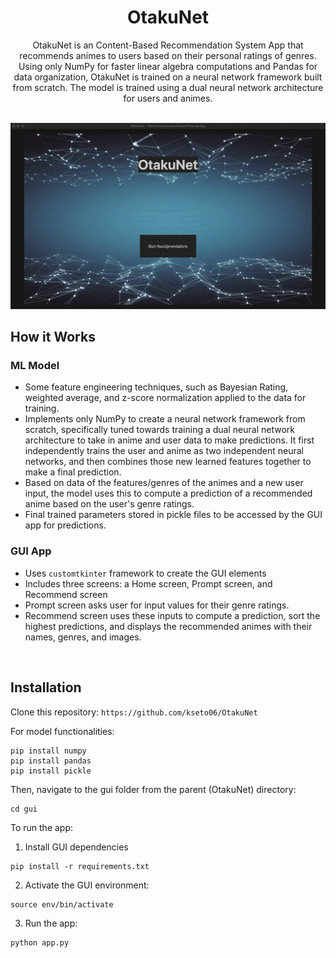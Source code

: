 <h1 align= "center">OtakuNet</h1>

<div align="center">
  OtakuNet is an Content-Based Recommendation System App that recommends animes to users based on their personal ratings of genres. 
  Using only NumPy for faster linear algebra computations and Pandas for data organization, OtakuNet is trained on a neural network framework built from scratch. The model is trained using a dual neural network architecture for users and animes.
</div>

<br>

![Demo](demo/recsys_demo.gif)

## How it Works
### ML Model
- Some feature engineering techniques, such as Bayesian Rating, weighted average, and z-score normalization applied to the data for training.
- Implements only NumPy to create a neural network framework from scratch, specifically tuned towards training a dual neural network architecture to take in anime and user data to make predictions. It first independently trains the user and anime as two independent neural networks, and then combines those new learned features together to make a final prediction. 
- Based on data of the features/genres of the animes and a new user input, the model uses this to compute a prediction of a recommended anime based on the user's genre ratings.
- Final trained parameters stored in pickle files to be accessed by the GUI app for predictions.

### GUI App
- Uses `customtkinter` framework to create the GUI elements
- Includes three screens: a Home screen, Prompt screen, and Recommend screen
- Prompt screen asks user for input values for their genre ratings.
- Recommend screen uses these inputs to compute a prediction, sort the highest predictions, and displays the recommended animes with their names, genres, and images.

<br>

## Installation

Clone this repository:
`https://github.com/kseto06/OtakuNet`

For model functionalities:
```
pip install numpy
pip install pandas
pip install pickle
```

Then, navigate to the gui folder from the parent (OtakuNet) directory:
```
cd gui
```

To run the app:

1) Install GUI dependencies
```
pip install -r requirements.txt
```

2) Activate the GUI environment:
```
source env/bin/activate
```

3) Run the app:
```
python app.py
```
